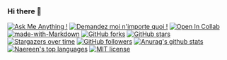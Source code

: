 ### Hi there 👋

<!--
**tiger7789/tiger7789** is a ✨ _special_ ✨ repository because its `README.md` (this file) appears on your GitHub profile.

Here are some ideas to get you started:

- 🔭 I’m currently working on ...
- 🌱 I’m currently learning ...
- 👯 I’m looking to collaborate on ...
- 🤔 I’m looking for help with ...
- 💬 Ask me about ...
- 📫 How to reach me: ...
- 😄 Pronouns: ...
- ⚡ Fun fact: ...
-->
[![Ask Me Anything !](https://img.shields.io/badge/Ask%20me-anything-1abc9c.svg)](https://GitHub.com/tiger7789/ama)
[![Demandez moi n'importe quoi !](https://img.shields.io/badge/Demandez%20moi-n'%20importe%20quoi-1abc9c.svg)](https://GitHub.com/tiger7789/ama.fr)
[![Open In Collab](https://colab.research.google.com/assets/colab-badge.svg)](https://colab.research.google.com/github/Naereen/badges)
[![made-with-Markdown](https://img.shields.io/badge/Made%20with-Markdown-1f425f.svg)](http://commonmark.org)
[![GitHub forks](https://img.shields.io/github/forks/tiger7789/StrapDown.js.svg?style=social&label=Fork&maxAge=2592000)](https://GitHub.com/tiger7789/StrapDown.js/network/)
[![GitHub stars](https://img.shields.io/github/stars/tiger7789/StrapDown.js.svg?style=social&label=Star&maxAge=2592000)](https://GitHub.com/tiger7789/StrapDown.js/stargazers/)
[![Stargazers over time](https://starchart.cc/tiger7789/badges.svg)](https://starchart.cc/tiger7789/badges)
[![GitHub followers](https://img.shields.io/github/followers/tiger7789.svg?style=social&label=Follow&maxAge=2592000)](https://github.com/tiger7789?tab=followers)
[![Anurag's github stats](https://github-readme-stats.vercel.app/api?username=tiger7789&theme=blue-green)](https://github.com/tiger7789/github-readme-stats)
[![Naereen's top languages](https://github-readme-stats.vercel.app/api/top-langs/?username=tiger7789&theme=blue-green)](https://github.com/tiger7789/github-readme-stats)
[![MIT license](https://img.shields.io/badge/License-MIT-blue.svg)](https://lbesson.mit-license.org/)
